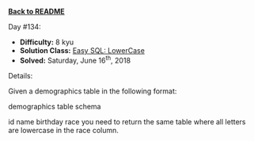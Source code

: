 ﻿<a href=https://github.com/hlais/Kata---a---Day><b>Back to README</b><a>

Day #134: 

* <b>Difficulty:</b> 8 kyu
* <b>Solution Class:</b> [Easy SQL: LowerCase](LowerCase.sql)
* <b>Solved:</b> Saturday, June 16<sup>th</sup>, 2018

Details:

Given a demographics table in the following format:

demographics table schema

id
name
birthday
race
you need to return the same table where all letters are lowercase in the race column.
